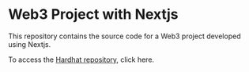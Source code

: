 # Web3 Project with Nextjs

This repository contains the source code for a Web3 project developed using Nextjs.

To access the [Hardhat repository](https://github.com/sebasarriaza/PokerFinance-Hardhat), click here.
